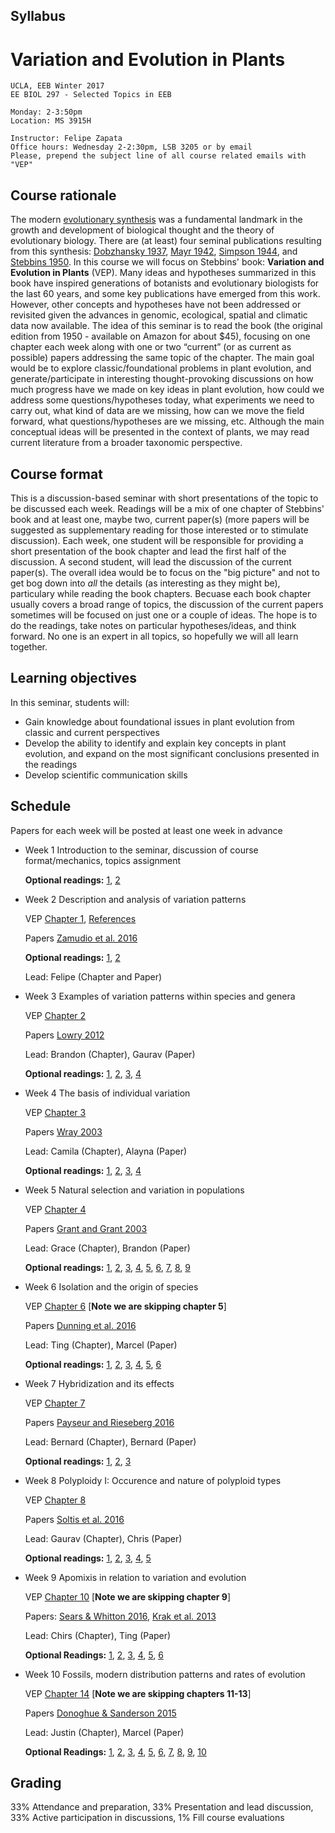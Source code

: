 ## Syllabus

# Variation and Evolution in Plants

    UCLA, EEB Winter 2017
    EE BIOL 297 - Selected Topics in EEB
    
    Monday: 2-3:50pm
    Location: MS 3915H
    
    Instructor: Felipe Zapata
    Office hours: Wednesday 2-2:30pm, LSB 3205 or by email
    Please, prepend the subject line of all course related emails with "VEP"


## Course rationale

The modern [evolutionary synthesis](https://en.wikipedia.org/wiki/Modern_evolutionary_synthesis) was a fundamental landmark in the growth and development of biological thought and the theory of evolutionary biology. There are (at least) four seminal publications resulting from this synthesis: [Dobzhansky 1937](https://en.wikipedia.org/wiki/Genetics_and_the_Origin_of_Species), [Mayr 1942](https://en.wikipedia.org/wiki/Systematics_and_the_Origin_of_Species), [Simpson 1944](https://en.wikipedia.org/wiki/Tempo_and_Mode_in_Evolution), and [Stebbins 1950](https://en.wikipedia.org/wiki/Variation_and_Evolution_in_Plants). In this course we will focus on Stebbins' book: **Variation and Evolution in Plants** (VEP). Many ideas and hypotheses summarized in this book have inspired generations of botanists and evolutionary biologists for the last 60 years, and some key publications have emerged from this work. However, other concepts and hypotheses have not been addressed or revisited given the advances in genomic, ecological, spatial and climatic data now available. The idea of this seminar is to read the book (the original edition from 1950 - available on Amazon for about $45), focusing on one chapter each week along with one or two “current” (or as current as possible) papers addressing the same topic of the chapter. The main goal would be to explore classic/foundational problems in plant evolution, and generate/participate in interesting thought-provoking discussions on how much progress have we made on key ideas in plant evolution, how could we address some questions/hypotheses today, what experiments we need to carry out, what kind of data are we missing, how can we move the field forward, what questions/hypotheses are we missing, etc. Although the main conceptual ideas will be presented in the context of plants, we may read current literature from a broader taxonomic perspective.

## Course format

This is a discussion-based seminar with short presentations of the topic to be discussed each week. Readings will be a mix of one chapter of Stebbins' book and at least one, maybe two, current paper(s) (more papers will be suggested as supplementary reading for those interested or to stimulate discussion). Each week, one student will be responsible for providing a short presentation of the book chapter and lead the first half of the discussion. A second student, will lead the discussion of the current paper(s). The overall idea would be to focus on the "big picture" and not to get bog down into *all* the details (as interesting as they might be), particulary while reading the book chapters. Becuase each book chapter usually covers a broad range of topics, the discussion of the current papers sometimes will be focused on just one or a couple of ideas. The hope is to do the readings, take notes on particular hypotheses/ideas, and think forward. No one is an expert in all topics, so hopefully we will all learn together. 

## Learning objectives

In this seminar, students will:

* Gain knowledge about foundational issues in plant evolution from classic and current perspectives
* Develop the ability to identify and explain key concepts in plant evolution, and expand on the most significant conclusions presented in the readings 
* Develop scientific communication skills

## Schedule

Papers for each week will be posted at least one week in advance

* Week 1 Introduction to the seminar, discussion of course format/mechanics, topics assignment

  **Optional readings:** [1](http://www.amjbot.org/content/84/12/1625.abstract), [2](http://dx.doi.org/10.1073/pnas.97.13.6945)

* Week 2 Description and analysis of variation patterns

  VEP [Chapter 1](./readings/VEP_Ch1.PDF), [References](./readings/VEP_References.PDF)
  
  Papers [Zamudio et al. 2016](http://dx.doi.org/10.1073/pnas.1602237113)
  
  **Optional readings:** [1](http://dx.doi.org/10.1111/brv.12127), [2](http://dx.doi.org/10.1093/sysbio/syr084)
  
  Lead: Felipe (Chapter and Paper)

* Week 3 Examples of variation patterns within species and genera

  VEP [Chapter 2](./readings/VEP_Ch2.PDF)
  
  Papers [Lowry 2012](http://dx.doi.org/10.1111/j.1095-8312.2012.01867.x)
  
  Lead: Brandon (Chapter), Gaurav (Paper)

  **Optional readings:** [1](http://dx.doi.org/10.1111/boj.12393), [2](http://dx.doi.org/10.1111/j.1558-5646.2007.00264.x), [3](http://dx.doi.org/10.1111/mec.12796), [4](https://doi.org/10.1111/j.1601-5223.1925.tb03139.x)
  
* Week 4 The basis of individual variation

  VEP [Chapter 3](./readings/VEP_Ch3.PDF)
  
  Papers [Wray 2003](http://dx.doi.org/10.1146/annurev-ecolsys-110512-135828)
  
  Lead: Camila (Chapter), Alayna (Paper)

  **Optional readings:** [1](http://dx.doi.org/10.1073/pnas.0504210102), [2](http://dx.doi.org/10.1016/j.cub.2016.02.033), [3](http://dx.doi.org/10.1016/j.tplants.2016.05.004), [4](http://dx.doi.org/10.1016/j.gde.2015.08.006)
  
* Week 5 Natural selection and variation in populations

  VEP [Chapter 4](./readings/VEP_Ch4.PDF)
  
  Papers [Grant and Grant 2003](http://dx.doi.org/10.1126/science.1128374)
  
  Lead: Grace (Chapter), Brandon (Paper)

  **Optional readings:** [1](http://dx.doi.org/10.1002/bies.201500079), [2](http://dx.doi.org/10.1038/nature14181), [3](http://dx.doi.org/10.1111/j.1469-8137.2012.04112.x), [4](http://dx.doi.org/10.1111/nph.13761), [5](https://www.ncbi.nlm.nih.gov/pmc/articles/PMC1209161/), [6](https://www.ncbi.nlm.nih.gov/pmc/articles/PMC1209197/), [7](http://dx.doi.org/10.1111/j.0014-3820.2001.tb00650.x), [8](http://dx.doi.org/10.1111/j.1558-5646.2007.00219.x), [9](http://dx.doi.org/10.1111/mec.13743)
  
* Week 6 Isolation and the origin of species

  VEP [Chapter 6](./readings/VEP_Ch6.PDF) [**Note we are skipping chapter 5**]
  
  Papers [Dunning et al. 2016](http://dx.doi.org/10.1111/jeb.12895)
  
  Lead: Ting (Chapter), Marcel (Paper)

  **Optional readings:** [1](http://dx.doi.org/10.1111/jeb.12933), [2](http://dx.doi.org/10.1111/nph.13424), [3](http://dx.doi.org/10.1126/science.1137729), [4](http://dx.doi.org/10.1111/geb.12469), [5](http://dx.doi.org/10.1093/aob/mct290), [6](http://dx.doi.org/10.1038/nrg3644)

* Week 7 Hybridization and its effects

  VEP [Chapter 7](./readings/VEP_Ch7.PDF)
  
  Papers [Payseur and Rieseberg 2016](http://dx.doi.org/10.1111/mec.13557)
  
  Lead: Bernard (Chapter), Bernard (Paper)
  
  **Optional readings:** [1](http://dx.doi.org/10.1002/bies.201500149), [2](http://dx.doi.org/10.3732/ajb.1400024), [3](http://dx.doi.org/10.1038/ng.3617)
  
* Week 8 Polyploidy I: Occurence and nature of polyploid types

  VEP [Chapter 8](./readings/VEP_Ch8.PDF)
  
  Papers [Soltis et al. 2016](http:/dx.doi.org/10.3732/ajb.1500501)
  
  Lead: Gaurav (Chapter), Chris (Paper)

  **Optional readings:** [1](http://dx.doi.org/10.1016/j.pbi.2016.03.015), [2](http://dx.doi.org/10.1016/j.gde.2015.11.003), [3](http://dx.doi.org/10.3732/ajb.1500529), [4](http://dx.doi.org/10.3732/ajb.1600105), [5](http://dx.doi.org/10.1016/j.pbi.2016.01.002)
  
* Week 9 Apomixis in relation to variation and evolution

  VEP [Chapter 10](./readings/VEP_Ch10.PDF) [**Note we are skipping chapter 9**]
  
  Papers: [Sears & Whitton 2016](http://dx.doi.org/10.3732/ajb.1600057), [Krak et al. 2013](http://dx.doi.org/10.1038/hdy.2012.100)
  
  Lead: Chirs (Chapter), Ting (Paper)

  **Optional Readings:** [1](http://dx.doi.org/10.1146/annurev.genet.40.110405.090511), [2](http://dx.doi.org/10.1098/rstb.2003.1298), [3](http://dx.doi.org/10.1007/s00497-013-0222-y), [4](http://dx.doi.org/10.1105/tpc.017921), [5](http://dx.doi.org/10.1006/bijl.1996.0118), [6](http://dx.doi.org/10.1080/07352689.2014.898488)
  
* Week 10 Fossils, modern distribution patterns and rates of evolution

  VEP [Chapter 14](./readings/VEP_Ch14.PDF) [**Note we are skipping chapters 11-13**]
  
  Papers [Donoghue & Sanderson 2015](http://dx.doi.org/10.1111/nph.13367)
  
  Lead: Justin (Chapter), Marcel (Paper)

  **Optional Readings:** [1](http://dx.doi.org/10.1073/pnas.0801962105), [2](http://dx.doi.org/10.1093/jxb/ert220), [3](http://dx.doi.org/10.1126/science.1163197), [4](http://dx.doi.org/10.1073/pnas.1213621109), [5](http://dx.doi.org/10.1126/science.1209926), [6](http://dx.doi.org/10.1038/ncomms2958), [7](http://dx.doi.org/10.1126/science.aag1772), [8](http://dx.doi.org/10.1093/sysbio/syu088), [9](http://dx.doi.org/10.1126/science.1194513), [10](http://dx.doi.org/10.1111/nph.13491)
  
## Grading

33% Attendance and preparation, 33% Presentation and lead discussion, 33% Active participation in discussions, 1% Fill course evaluations
